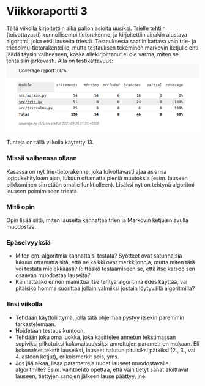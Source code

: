 # Viikkoraportti 3

Tällä viikolla kirjoitettiin aika paljon asioita uusiksi. Trielle tehtiin (toivottavasti) kunnollisempi tietorakenne, ja kirjoitettiin ainakin alustava algoritmi, joka etsii lauseita triestä. Testauksesta saatiin kattava vain trie- ja triesolmu-tietorakenteille, mutta testauksen tekeminen markovin ketjulle ehti jäädä täysin vaiheeseen, koska allekirjoittanut ei ole varma, miten se tehtäisiin järkevästi. Alla on testikattavuus: 
![](https://raw.githubusercontent.com/MillaKelhu/Lausegeneraattori_tiralabra2021/main/dokumentaatio/kuvat/testikattavuus_vko3.png)

Tunteja on tällä viikolla käytetty 13.

### Missä vaiheessa ollaan
Kasassa on nyt trie-tietorakenne, joka toivottavasti ajaa asiansa loppukehityksen ajan, lukuun ottamatta pieniä muutoksia (esim. lauseen pilkkominen siirretään omalle funktiolleen). Lisäksi nyt on tehtynä algoritmi lauseen poimimiseen triestä. 

### Mitä opin
Opin lisää siitä, miten lauseita kannattaa trien ja Markovin ketjujen avulla muodostaa.

### Epäselvyyksiä
* Miten em. algoritmia kannattaisi testata? Syötteet ovat satunnaisia lukuun ottamatta sitä, että ne kaikki ovat merkkijonoja, mutta miten tätä voi testata mielekkäästi? Riittääkö testaamiseen se, että itse katsoo sen osaavan muodostaa lauseita?
* Kannattaako ennen mainittua itse tehtyä algoritmia edes käyttää, vai pitäisikö homma suorittaa jollain valmiiksi jostain löytyvällä algoritmilla?

### Ensi viikolla
* Tehdään käyttöliittymä, jolla tätä ohjelmaa pystyy itsekin paremmin tarkastelemaan.
* Hoidetaan testaus kuntoon.
* Tehdään joku oma luokka, joka käsittelee annetun tekstimassan sopiviksi pilkotuiksi kokonaisuuksiksi annettujen parametrien mukaan. Eli kokonaiset tekstit lauseiksi, lauseet halutun pituisiksi pätkiksi (2., 3., vai 4. asteen ketjut), erikoismerkit pois, yms.
* Jos jää aikaa, lisaa parametreja uudet lauseet muodostavalle algoritmille? Esim. vaihtoehto opettaa, että vain tietyt sanat aloittavat lauseen, tiettyjen sanojen jälkeen lause päättyy, jne.
